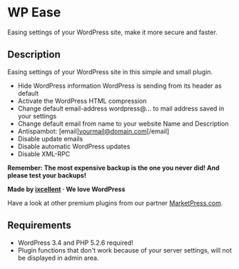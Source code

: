 # WP Ease
Easing settings of your WordPress site, make it more secure and faster.

## Description
Easing settings of your WordPress site in this simple and small plugin.

* Hide WordPress information WordPress is sending from its header as default
* Activate the WordPress HTML compression
* Change default email-address wordpress@... to mail address saved in your settings
* Change default email from name to your website Name and Description
* Antispambot: [email]yourmail@domain.com[/email]
* Disable update emails
* Disable automatic WordPress updates
* Disable XML-RPC


**Remember: The most expensive backup is the one you never did! And please test your backups!**

**Made by [ixcellent](http://ixcellent.de) &middot; We love WordPress**

Have a look at other premium plugins from our partner [MarketPress.com](http://marketpress.com).

## Requirements
* WordPress 3.4 and PHP 5.2.6 required!
* Plugin functions that don't work because of your server settings, will not be displayed in admin area.